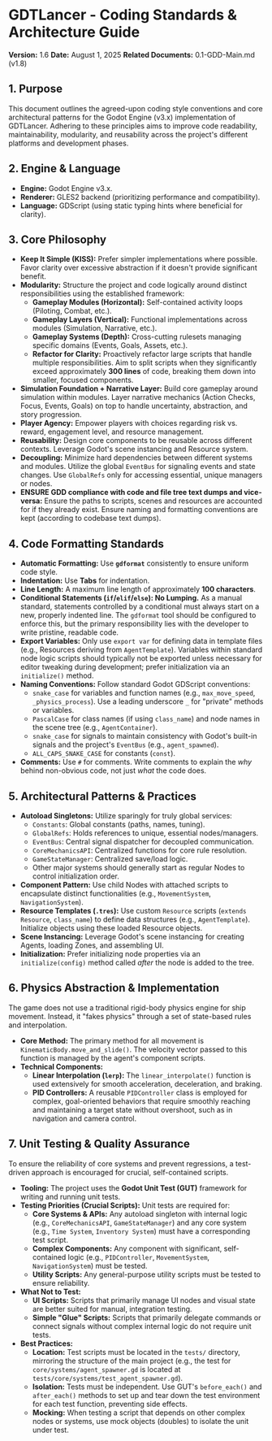 # GDTLancer - Coding Standards & Architecture Guide

**Version:** 1.6
**Date:** August 1, 2025
**Related Documents:** 0.1-GDD-Main.md (v1.8)

## 1. Purpose

This document outlines the agreed-upon coding style conventions and core architectural patterns for the Godot Engine (v3.x) implementation of GDTLancer. Adhering to these principles aims to improve code readability, maintainability, modularity, and reusability across the project's different platforms and development phases.

## 2. Engine & Language

* **Engine:** Godot Engine v3.x.
* **Renderer:** GLES2 backend (prioritizing performance and compatibility).
* **Language:** GDScript (using static typing hints where beneficial for clarity).

## 3. Core Philosophy

* **Keep It Simple (KISS):** Prefer simpler implementations where possible. Favor clarity over excessive abstraction if it doesn't provide significant benefit.
* **Modularity:** Structure the project and code logically around distinct responsibilities using the established framework:
    * **Gameplay Modules (Horizontal):** Self-contained activity loops (Piloting, Combat, etc.).
    * **Gameplay Layers (Vertical):** Functional implementations across modules (Simulation, Narrative, etc.).
    * **Gameplay Systems (Depth):** Cross-cutting rulesets managing specific domains (Events, Goals, Assets, etc.).
    * **Refactor for Clarity:** Proactively refactor large scripts that handle multiple responsibilities. Aim to split scripts when they significantly exceed approximately **300 lines** of code, breaking them down into smaller, focused components.
* **Simulation Foundation + Narrative Layer:** Build core gameplay around simulation within modules. Layer narrative mechanics (Action Checks, Focus, Events, Goals) on top to handle uncertainty, abstraction, and story progression.
* **Player Agency:** Empower players with choices regarding risk vs. reward, engagement level, and resource management.
* **Reusability:** Design core components to be reusable across different contexts. Leverage Godot's scene instancing and Resource system.
* **Decoupling:** Minimize hard dependencies between different systems and modules. Utilize the global `EventBus` for signaling events and state changes. Use `GlobalRefs` only for accessing essential, unique managers or nodes.
* **ENSURE GDD compliance with code and file tree text dumps and vice-versa:** Ensure the paths to scripts, scenes and resources are accounted for if they already exist. Ensure naming and formatting conventions are kept (according to codebase text dumps).

## 4. Code Formatting Standards

* **Automatic Formatting:** Use **`gdformat`** consistently to ensure uniform code style.
* **Indentation:** Use **Tabs** for indentation.
* **Line Length:** A maximum line length of approximately **100 characters**.
* **Conditional Statements (`if`/`elif`/`else`): No Lumping.** As a manual standard, statements controlled by a conditional must always start on a new, properly indented line. The `gdformat` tool should be configured to enforce this, but the primary responsibility lies with the developer to write pristine, readable code.
* **Export Variables:** Only use `export var` for defining data in template files (e.g., Resources deriving from `AgentTemplate`). Variables within standard node logic scripts should typically not be exported unless necessary for editor tweaking during development; prefer initialization via an `initialize()` method.
* **Naming Conventions:** Follow standard Godot GDScript conventions:
    * `snake_case` for variables and function names (e.g., `max_move_speed`, `_physics_process`). Use a leading underscore `_` for "private" methods or variables.
    * `PascalCase` for class names (if using `class_name`) and node names in the scene tree (e.g., `AgentContainer`).
    * `snake_case` for signals to maintain consistency with Godot's built-in signals and the project's `EventBus` (e.g., `agent_spawned`).
    * `ALL_CAPS_SNAKE_CASE` for constants (`const`).
* **Comments:** Use `#` for comments. Write comments to explain the *why* behind non-obvious code, not just *what* the code does.

## 5. Architectural Patterns & Practices

* **Autoload Singletons:** Utilize sparingly for truly global services:
    * `Constants`: Global constants (paths, names, tuning).
    * `GlobalRefs`: Holds references to unique, essential nodes/managers.
    * `EventBus`: Central signal dispatcher for decoupled communication.
    * `CoreMechanicsAPI`: Centralized functions for core rule resolution.
    * `GameStateManager`: Centralized save/load logic.
    * Other major systems should generally start as regular Nodes to control initialization order.
* **Component Pattern:** Use child Nodes with attached scripts to encapsulate distinct functionalities (e.g., `MovementSystem`, `NavigationSystem`).
* **Resource Templates (`.tres`):** Use custom `Resource` scripts (`extends Resource`, `class_name`) to define data structures (e.g., `AgentTemplate`). Initialize objects using these loaded Resource objects.
* **Scene Instancing:** Leverage Godot's scene instancing for creating Agents, loading Zones, and assembling UI.
* **Initialization:** Prefer initializing node properties via an `initialize(config)` method called *after* the node is added to the tree.

## 6. Physics Abstraction & Implementation

The game does not use a traditional rigid-body physics engine for ship movement. Instead, it "fakes physics" through a set of state-based rules and interpolation.

* **Core Method:** The primary method for all movement is `KinematicBody.move_and_slide()`. The velocity vector passed to this function is managed by the agent's component scripts.
* **Technical Components:**
    * **Linear Interpolation (`lerp`):** The `linear_interpolate()` function is used extensively for smooth acceleration, deceleration, and braking.
    * **PID Controllers:** A reusable `PIDController` class is employed for complex, goal-oriented behaviors that require smoothly reaching and maintaining a target state without overshoot, such as in navigation and camera control.

## 7. Unit Testing & Quality Assurance

To ensure the reliability of core systems and prevent regressions, a test-driven approach is encouraged for crucial, self-contained scripts.

* **Tooling:** The project uses the **Godot Unit Test (GUT)** framework for writing and running unit tests.
* **Testing Priorities (Crucial Scripts):** Unit tests are required for:
    * **Core Systems & APIs:** Any autoload singleton with internal logic (e.g., `CoreMechanicsAPI`, `GameStateManager`) and any core system (e.g., `Time System`, `Inventory System`) must have a corresponding test script.
    * **Complex Components:** Any component with significant, self-contained logic (e.g., `PIDController`, `MovementSystem`, `NavigationSystem`) must be tested.
    * **Utility Scripts:** Any general-purpose utility scripts must be tested to ensure reliability.
* **What Not to Test:**
    * **UI Scripts:** Scripts that primarily manage UI nodes and visual state are better suited for manual, integration testing.
    * **Simple "Glue" Scripts:** Scripts that primarily delegate commands or connect signals without complex internal logic do not require unit tests.
* **Best Practices:**
    * **Location:** Test scripts must be located in the `tests/` directory, mirroring the structure of the main project (e.g., the test for `core/systems/agent_spawner.gd` is located at `tests/core/systems/test_agent_spawner.gd`).
    * **Isolation:** Tests must be independent. Use GUT's `before_each()` and `after_each()` methods to set up and tear down the test environment for each test function, preventing side effects.
    * **Mocking:** When testing a script that depends on other complex nodes or systems, use mock objects (doubles) to isolate the unit under test.
